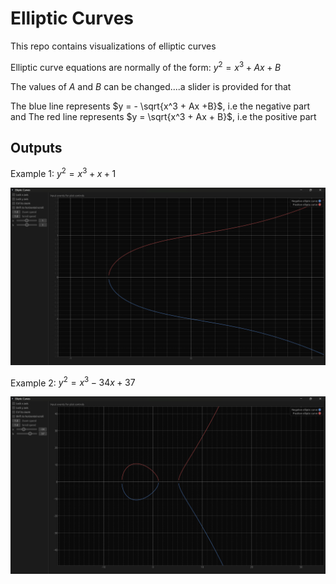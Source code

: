 # Elliptic Curves

This repo contains visualizations of elliptic curves

Elliptic curve equations are normally of the form: $y^2 = x^3 + Ax + B$

The values of $A$ and $B$ can be changed....a slider is provided for that

The blue line represents $y = - \sqrt{x^3 + Ax +B}$, i.e the negative part and The red line represents $y = \sqrt{x^3 + Ax + B}$, i.e the positive part

## Outputs

Example 1: $y^2 = x^3 + x + 1$

![](output/output1.png)

Example 2: $y^2 = x^3 - 34x + 37$

![](output/output2.png)
